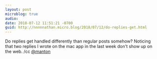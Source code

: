 ```yaml
---
layout: post
microblog: true
audio: 
date: 2018-07-12 11:51:21 -0700
guid: http://nnnnnathan.micro.blog/2018/07/12/do-replies-get.html
---
```

Do replies get handled differently than regular posts somehow? Noticing that two replies I wrote on the mac app in the last week don't show up on the web. /cc [@manton](https://micro.blog/manton)
